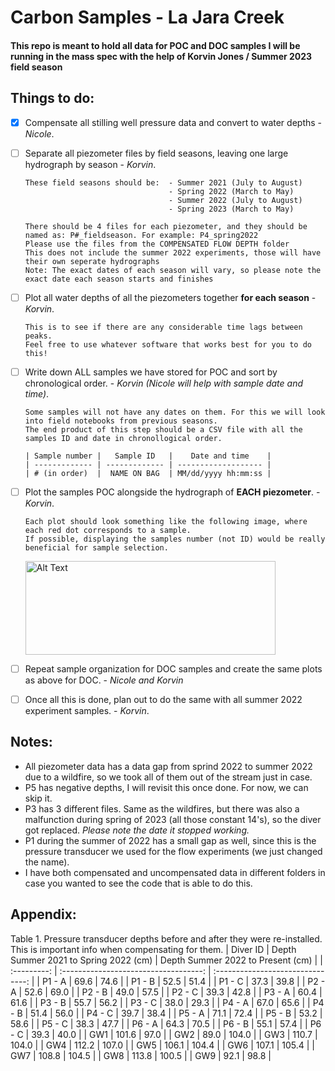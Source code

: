 # Carbon Samples - La Jara Creek #
#### This repo is meant to hold all data for POC and DOC samples I will be running in the mass spec with the help of Korvin Jones / Summer 2023 field season ####

## Things to do: 
- [x] Compensate all stilling well pressure data and convert to water depths - *Nicole*.
- [ ] Separate all piezometer files by field seasons, leaving one large hydrograph by season - *Korvin*.
      
      These field seasons should be:  - Summer 2021 (July to August)
                                      - Spring 2022 (March to May)
                                      - Summer 2022 (July to August)
                                      - Spring 2023 (March to May)
      
      There should be 4 files for each piezometer, and they should be named as: P#_fieldseason. For example: P4_spring2022
      Please use the files from the COMPENSATED FLOW DEPTH folder
      This does not include the summer 2022 experiments, those will have their own seperate hydrographs 
      Note: The exact dates of each season will vary, so please note the exact date each season starts and finishes
      
- [ ] Plot all water depths of all the piezometers together **for each season** - *Korvin*.

      This is to see if there are any considerable time lags between peaks.
      Feel free to use whatever software that works best for you to do this!
      
- [ ] Write down ALL samples we have stored for POC and sort by chronological order. - *Korvin (Nicole will help with sample date and time)*. 

      Some samples will not have any dates on them. For this we will look into field notebooks from previous seasons.
      The end product of this step should be a CSV file with all the samples ID and date in chronollogical order.
      
      | Sample number |   Sample ID   |    Date and time    |
      | ------------- | ------------- | ------------------- |
      | # (in order)  |  NAME ON BAG  | MM/dd/yyyy hh:mm:ss |

- [ ] Plot the samples POC alongside the hydrograph of **EACH piezometer**. - *Korvin*.

      Each plot should look something like the following image, where each red dot corresponds to a sample.
      If possible, displaying the samples number (not ID) would be really beneficial for sample selection.

    <img src="https://cdn.discordapp.com/attachments/696204356650926092/1126929323597770933/image.png" alt="Alt Text" width="400" height="150">

- [ ] Repeat sample organization for DOC samples and create the same plots as above for DOC. - *Nicole and Korvin*

- [ ] Once all this is done, plan out to do the same with all summer 2022 experiment samples. - *Korvin*.


## Notes: 
- All piezometer data has a data gap from sprind 2022 to summer 2022 due to a wildfire, so we took all of them out of the stream just in case.
- P5 has negative depths, I will revisit this once done. For now, we can skip it. 
- P3 has 3 different files. Same as the wildfires, but there was also a malfunction during spring of 2023 (all those constant 14's), so the diver got replaced.
  *Please note the date it stopped working.*
- P1 during the summer of 2022 has a small gap as well, since this is the pressure transducer we used for the flow experiments (we just changed the name).
- I have both compensated and uncompensated data in different folders in case you wanted to see the code that is able to do this. 

## Appendix: 
Table 1. Pressure transducer depths before and after they were re-installed. This is important info when compensating for them.
| Diver ID    | Depth Summer 2021 to Spring 2022 (cm) | Depth Summer 2022 to Present (cm) |
| :---------: | :-----------------------------------: | :-------------------------------: |
| P1 - A      |                69.6                   |              74.6                 |
| P1 - B      |                52.5                   |              51.4                 |
| P1 - C      |                37.3                   |              39.8                 |
| P2 - A      |                52.6                   |              69.0                 |
| P2 - B      |                49.0                   |              57.5                 |
| P2 - C      |                39.3                   |              42.8                 |
| P3 - A      |                60.4                   |              61.6                 |
| P3 - B      |                55.7                   |              56.2                 |
| P3 - C      |                38.0                   |              29.3                 |
| P4 - A      |                67.0                   |              65.6                 |
| P4 - B      |                51.4                   |              56.0                 |
| P4 - C      |                39.7                   |              38.4                 |
| P5 - A      |                71.1                   |              72.4                 |
| P5 - B      |                53.2                   |              58.6                 |
| P5 - C      |                38.3                   |              47.7                 |
| P6 - A      |                64.3                   |              70.5                 |
| P6 - B      |                55.1                   |              57.4                 |
| P6 - C      |                39.3                   |              40.0                 |
| GW1         |                101.6                  |              97.0                 |
| GW2         |                89.0                   |              104.0                |
| GW3         |                110.7                  |              104.0                |
| GW4         |                112.2                  |              107.0                |
| GW5         |                106.1                  |              104.4                |
| GW6         |                107.1                  |              105.4                |
| GW7         |                108.8                  |              104.5                |
| GW8         |                113.8                  |              100.5                |
| GW9         |                92.1                   |              98.8                 |
